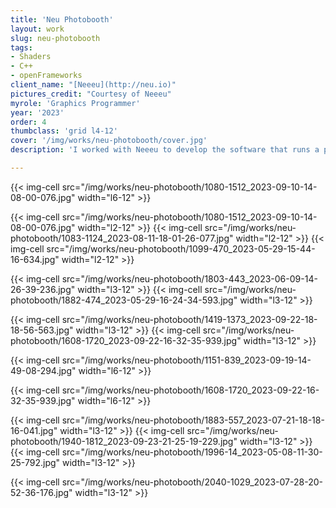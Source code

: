 ```yaml
---
title: 'Neu Photobooth'
layout: work
slug: neu-photobooth
tags:
- Shaders
- C++
- openFrameworks
client_name: "[Neeeu](http://neu.io)"
pictures_credit: "Courtesy of Neeeu"
myrole: 'Graphics Programmer'
year: '2023'
order: 4
thumbclass: 'grid l4-12'
cover: '/img/works/neu-photobooth/cover.jpg'
description: 'I worked with Neeeu to develop the software that runs a photo booth stand. My goal was to create a generative solution for creating visual collages composed of geometric shapes and faces features. I have created a custom graphics pipeline that uses *Signed Distance Function* to add shadows, textures and colors gradients to the standard 2D drawing functions in openFrameworks.'

---
```






{{< img-cell src="/img/works/neu-photobooth/1080-1512_2023-09-10-14-08-00-076.jpg" width="l6-12" >}}

{{< img-cell src="/img/works/neu-photobooth/1080-1512_2023-09-10-14-08-00-076.jpg" width="l2-12" >}}
{{< img-cell src="/img/works/neu-photobooth/1083-1124_2023-08-11-18-01-26-077.jpg" width="l2-12" >}}
{{< img-cell src="/img/works/neu-photobooth/1099-470_2023-05-29-15-44-16-634.jpg" width="l2-12" >}}


{{< img-cell src="/img/works/neu-photobooth/1803-443_2023-06-09-14-26-39-236.jpg" width="l3-12" >}}
{{< img-cell src="/img/works/neu-photobooth/1882-474_2023-05-29-16-24-34-593.jpg" width="l3-12" >}}


{{< img-cell src="/img/works/neu-photobooth/1419-1373_2023-09-22-18-18-56-563.jpg" width="l3-12" >}}
{{< img-cell src="/img/works/neu-photobooth/1608-1720_2023-09-22-16-32-35-939.jpg" width="l3-12" >}}

{{< img-cell src="/img/works/neu-photobooth/1151-839_2023-09-19-14-49-08-294.jpg" width="l6-12" >}}

{{< img-cell src="/img/works/neu-photobooth/1608-1720_2023-09-22-16-32-35-939.jpg" width="l6-12" >}}

{{< img-cell src="/img/works/neu-photobooth/1883-557_2023-07-21-18-18-16-041.jpg" width="l3-12" >}}
{{< img-cell src="/img/works/neu-photobooth/1940-1812_2023-09-23-21-25-19-229.jpg" width="l3-12" >}}
{{< img-cell src="/img/works/neu-photobooth/1996-14_2023-05-08-11-30-25-792.jpg" width="l3-12" >}}

{{< img-cell src="/img/works/neu-photobooth/2040-1029_2023-07-28-20-52-36-176.jpg" width="l3-12" >}}


